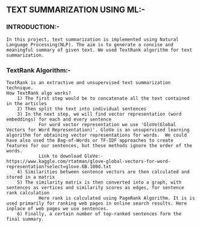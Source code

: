 ## **TEXT SUMMARIZATION USING ML**:-
### INTRODUCTION:-
    In this project, text summarization is implemented using Natural Language Processing(NLP). The aim is to generate a concise and meaningful summary of given text. We used TextRank algorithm for text summarization.
### TextRank Algorithm:-
    TextRank is an extractive and unsupervised text summarization technique. 
    How TextRank algo works?
        1) The first step would be to concatenate all the text contained in the articles
        2) Then split the text into individual sentences
        3) In the next step, we will find vector representation (word embeddings) for each and every sentence
                For word vector representation we use 'GloVe(Global Vectors for Word Representation)'. GloVe is an unsupervised learning algorithm for obtaining vector representations for words.  We could have also used the Bag-of-Words or TF-IDF approaches to create features for our sentences, but these methods ignore the order of the words.
                Link to download GloVe:- https://www.kaggle.com/rtatman/glove-global-vectors-for-word-representation?select=glove.6B.100d.txt
        4) Similarities between sentence vectors are then calculated and stored in a matrix
        5) The similarity matrix is then converted into a graph, with sentences as vertices and similarity scores as edges, for sentence rank calculation
                Here rank is calculated using PageRank Algorithm. It is is used primarily for ranking web pages in online search results. Here inplace of web pages we use sentences. 
        6) Finally, a certain number of top-ranked sentences form the final summary.